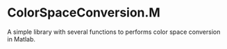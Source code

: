 # ColorSpaceConversion.M

A simple library with several functions to performs color space conversion in Matlab.
